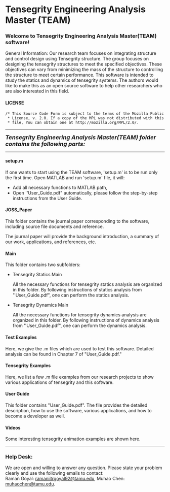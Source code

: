 # Tensegrity Engineering Analysis Master (TEAM)

### **Welcome to Tensegrity Engineering Analysis Master(TEAM) software!**

General Information: 
Our research team focuses on integrating structure and control design using Tensegrity structure. The group focuses 
on designing the tensegrity structures to meet the specified objectives. These objectives can vary from minimizing the 
mass of the structure to controlling the structure to meet certain performance. This software is intended to study the 
statics and dynamics of tensegrity systems. The authors would like to make this as an open source software to help other 
researchers who are also interested in this field. 

#### LICENSE

    /* This Source Code Form is subject to the terms of the Mozilla Public
     * License, v. 2.0. If a copy of the MPL was not distributed with this
     * file, You can obtain one at http://mozilla.org/MPL/2.0/.
 
---

***<font size=4>Tensegrity Engineering Analysis Master(TEAM) folder contains the following parts:</font>***

---

#### setup.m 
If one wants to start using the TEAM software, 'setup.m' is to be run only the first time.
Open MATLAB and run 'setup.m' file, it will:

- Add all necessary functions to MATLAB path,
- Open ''User_Guide.pdf" automatically, please follow the step-by-step instructions from the User Guide.

#### JOSS_Paper

This folder contains the journal paper corresponding to the software, including source file documents and reference. 

The journal paper will provide the background introduction, a summary of our work, applications, and references, etc. 

#### Main

This folder contains two subfolders:

- Tensegrity Statics Main

	All the necessary functions for tensegrity statics analysis are organized in this folder. By following instructions of statics analysis from ''User_Guide.pdf", one can perform the statics analysis.

- Tensegrity Dynamics Main

	All the necessary functions for tensegrity dynamics analysis are organized in this folder. By following instructions of dynamics analysis from ''User_Guide.pdf", one can perform the dynamics analysis.

#### Test Examples

Here, we give the .m files which are used to test this software. Detailed analysis can be found in Chapter 7 of "User_Guide.pdf."

#### Tensegrity Examples

Here, we list a few .m file examples from our research projects to show various applications of tensegrity and this software.

#### User Guide

This folder contains "User_Guide.pdf". The file provides the detailed description, how to use the software, various applications, and how to become a developer as well.


#### Videos
Some interesting tensegrity animation examples are shown here.

---

### Help Desk:

We are open and willing to answer any question. Please state your problem clearly and use the following emails to contact:<br>
Raman Goyal: <ramaniitrgoyal92@tamu.edu>, Muhao Chen: <muhaochen@tamu.edu>.
